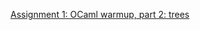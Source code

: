 [Assignment 1: OCaml warmup, part 2: trees](https://course.ccs.neu.edu/cs4410sp21/hw_warmup2_assignment.html)
